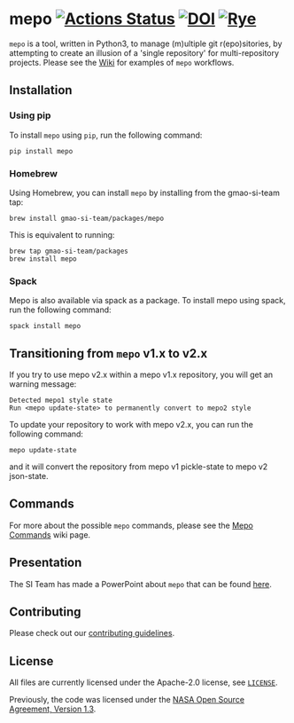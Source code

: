 # mepo [![Actions Status](https://github.com/pchakraborty/mepo/workflows/Unit%20testing%20of%20mepo/badge.svg)](https://github.com/pchakraborty/mepo/actions) [![DOI](https://zenodo.org/badge/215067850.svg)](https://zenodo.org/badge/latestdoi/215067850) [![Rye](https://img.shields.io/endpoint?url=https://raw.githubusercontent.com/astral-sh/rye/main/artwork/badge.json)](https://rye-up.com)

`mepo` is a tool, written in Python3, to manage (m)ultiple git r(epo)sitories, by attempting to create an illusion of a 'single repository' for multi-repository projects. Please see the [Wiki](../../wiki) for examples of `mepo` workflows.


## Installation

### Using pip

To install `mepo` using `pip`, run the following command:

```
pip install mepo
```

### Homebrew

Using Homebrew, you can install `mepo` by installing from the gmao-si-team tap:

```
brew install gmao-si-team/packages/mepo
```

This is equivalent to running:

```
brew tap gmao-si-team/packages
brew install mepo
```

### Spack

Mepo is also available via spack as a package. To install mepo using spack, run the following command:

```
spack install mepo
```

## Transitioning from `mepo` v1.x to v2.x

If you try to use mepo v2.x within a mepo v1.x repository, you will get an warning message:
```
Detected mepo1 style state
Run <mepo update-state> to permanently convert to mepo2 style
```

To update your repository to work with mepo v2.x, you can run the following command:
```
mepo update-state
```
and it will convert the repository from mepo v1 pickle-state to mepo v2 json-state.

## Commands

For more about the possible `mepo` commands, please see the [Mepo Commands](https://github.com/GEOS-ESM/mepo/wiki/Mepo-Commands) wiki page.

## Presentation

The SI Team has made a PowerPoint about `mepo` that can be found [here](https://github.com/GEOS-ESM/mepo/wiki/files/MEPO-2020Nov19.pptx).

## Contributing

Please check out our [contributing guidelines](CONTRIBUTING.md).

## License

All files are currently licensed under the Apache-2.0 license, see [`LICENSE`](LICENSE).

Previously, the code was licensed under the [NASA Open Source Agreement, Version 1.3](LICENSE-NOSA).
